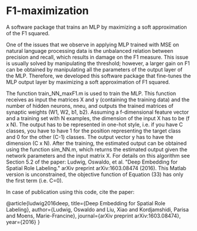 # F1-maximization
A software package that trains an MLP by maximizing a soft approximation of the F1 squared.

One of the issues that we observe in applying MLP trained with MSE on natural language processing data is the unbalanced relation between precision and recall, which results in damage on the F1 measure. This issue is usually solved by manipulating the threshold; however, a larger gain on F1 can be obtained by manipulating all the parameters of the output layer of the MLP. Therefore, we developed this software package that fine-tunes the MLP output layer by maximizing a soft approximation of F1 squared.

The function train_NN_maxF1.m is used to train the MLP. This function receives as input the matrices X and y (containing the training data) and the number of hidden neurons, nneu, and outputs the trained matrices of synaptic weights (W1, W2, b1, b2). Assuming a f-dimensional feature vector and a training set with N examples, the dimension of the input X has to be (f x N). The output has to be represented in one-hot style, i.e. if you have C classes, you have to have 1 for the position representing the target class and 0 for the other (C-1) classes. The output vector y has to have the dimension (C x N). After the training, the estimated output can be obtained using the function sim_NN.m, which returns the estimated output given the network parameters and the input matrix X. For details on this algorithm see Section 5.2 of the paper: Ludwig, Oswaldo, et al. "Deep Embedding for Spatial Role Labeling." arXiv preprint arXiv:1603.08474 (2016). This Matlab version is unconstrained, the objective function of Equation (33) has only the first term (i.e. C=0). 

In case of publication using this code, cite the paper:

@article{ludwig2016deep,
  title={Deep Embedding for Spatial Role Labeling},
  author={Ludwig, Oswaldo and Liu, Xiao and Kordjamshidi, Parisa and Moens, Marie-Francine},
  journal={arXiv preprint arXiv:1603.08474},
  year={2016}
}
